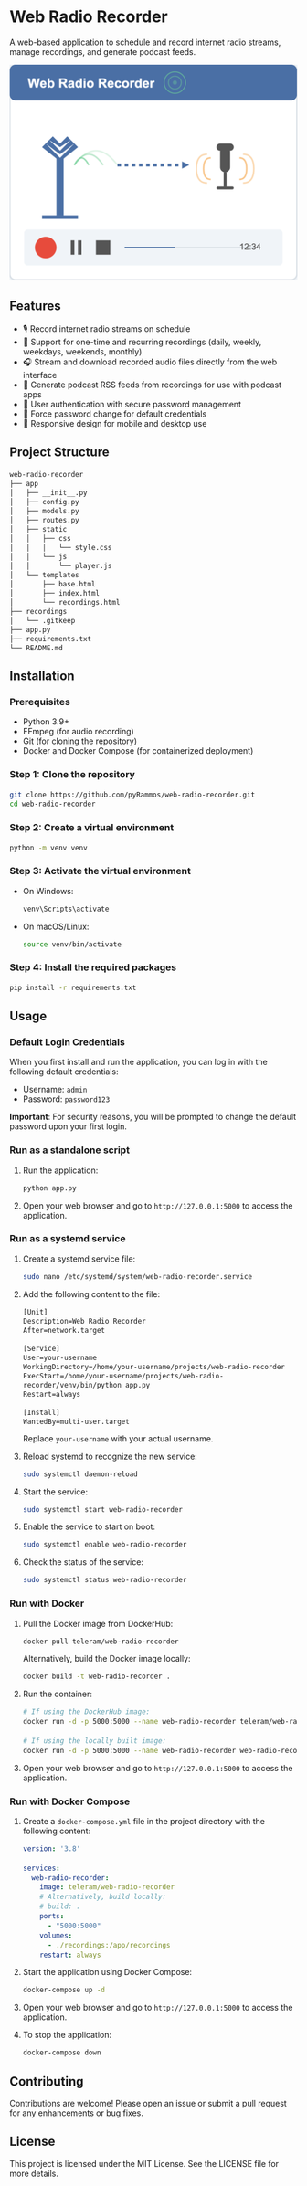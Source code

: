 # Web Radio Recorder

A web-based application to schedule and record internet radio streams, manage recordings, and generate podcast feeds.

![Web Radio Recorder Screenshot](docs/images/main-interface.png)

## Features

- 🎙️ Record internet radio streams on schedule
- 📅 Support for one-time and recurring recordings (daily, weekly, weekdays, weekends, monthly)
- 🎧 Stream and download recorded audio files directly from the web interface
- 📲 Generate podcast RSS feeds from recordings for use with podcast apps
- 👤 User authentication with secure password management
- 🔐 Force password change for default credentials
- 📱 Responsive design for mobile and desktop use

## Project Structure

```
web-radio-recorder
├── app
│   ├── __init__.py
│   ├── config.py
│   ├── models.py
│   ├── routes.py
│   ├── static
│   │   ├── css
│   │   │   └── style.css
│   │   └── js
│   │       └── player.js
│   └── templates
│       ├── base.html
│       ├── index.html
│       └── recordings.html
├── recordings
│   └── .gitkeep
├── app.py
├── requirements.txt
└── README.md
```

## Installation

### Prerequisites

- Python 3.9+
- FFmpeg (for audio recording)
- Git (for cloning the repository)
- Docker and Docker Compose (for containerized deployment)

### Step 1: Clone the repository

```bash
git clone https://github.com/pyRammos/web-radio-recorder.git
cd web-radio-recorder
```

### Step 2: Create a virtual environment

```bash
python -m venv venv
```

### Step 3: Activate the virtual environment

- On Windows:
  ```bash
  venv\Scripts\activate
  ```
- On macOS/Linux:
  ```bash
  source venv/bin/activate
  ```

### Step 4: Install the required packages

```bash
pip install -r requirements.txt
```

## Usage

### Default Login Credentials

When you first install and run the application, you can log in with the following default credentials:

- Username: `admin`
- Password: `password123`

**Important**: For security reasons, you will be prompted to change the default password upon your first login.

### Run as a standalone script

1. Run the application:
   ```bash
   python app.py
   ```

2. Open your web browser and go to `http://127.0.0.1:5000` to access the application.

### Run as a systemd service

1. Create a systemd service file:
   ```bash
   sudo nano /etc/systemd/system/web-radio-recorder.service
   ```

2. Add the following content to the file:
   ```
   [Unit]
   Description=Web Radio Recorder
   After=network.target

   [Service]
   User=your-username
   WorkingDirectory=/home/your-username/projects/web-radio-recorder
   ExecStart=/home/your-username/projects/web-radio-recorder/venv/bin/python app.py
   Restart=always

   [Install]
   WantedBy=multi-user.target
   ```

   Replace `your-username` with your actual username.

3. Reload systemd to recognize the new service:
   ```bash
   sudo systemctl daemon-reload
   ```

4. Start the service:
   ```bash
   sudo systemctl start web-radio-recorder
   ```

5. Enable the service to start on boot:
   ```bash
   sudo systemctl enable web-radio-recorder
   ```

6. Check the status of the service:
   ```bash
   sudo systemctl status web-radio-recorder
   ```

### Run with Docker

1. Pull the Docker image from DockerHub:
   ```bash
   docker pull teleram/web-radio-recorder
   ```
   
   Alternatively, build the Docker image locally:
   ```bash
   docker build -t web-radio-recorder .
   ```

2. Run the container:
   ```bash
   # If using the DockerHub image:
   docker run -d -p 5000:5000 --name web-radio-recorder teleram/web-radio-recorder
   
   # If using the locally built image:
   docker run -d -p 5000:5000 --name web-radio-recorder web-radio-recorder
   ```

3. Open your web browser and go to `http://127.0.0.1:5000` to access the application.

### Run with Docker Compose

1. Create a `docker-compose.yml` file in the project directory with the following content:
   ```yaml
   version: '3.8'

   services:
     web-radio-recorder:
       image: teleram/web-radio-recorder
       # Alternatively, build locally:
       # build: .
       ports:
         - "5000:5000"
       volumes:
         - ./recordings:/app/recordings
       restart: always
   ```

2. Start the application using Docker Compose:
   ```bash
   docker-compose up -d
   ```

3. Open your web browser and go to `http://127.0.0.1:5000` to access the application.

4. To stop the application:
   ```bash
   docker-compose down
   ```

## Contributing

Contributions are welcome! Please open an issue or submit a pull request for any enhancements or bug fixes.

## License

This project is licensed under the MIT License. See the LICENSE file for more details.